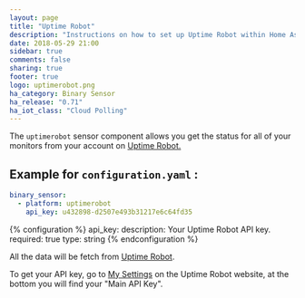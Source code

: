 ```yaml
---
layout: page
title: "Uptime Robot"
description: "Instructions on how to set up Uptime Robot within Home Assistant."
date: 2018-05-29 21:00
sidebar: true
comments: false
sharing: true
footer: true
logo: uptimerobot.png
ha_category: Binary Sensor
ha_release: "0.71"
ha_iot_class: "Cloud Polling"
---
```


The `uptimerobot` sensor component allows you get the status for all of your monitors from your account on [Uptime Robot.]( https://uptimerobot.com)

## Example for `configuration.yaml` :

```yaml
binary_sensor:
  - platform: uptimerobot
    api_key: u432898-d2507e493b31217e6c64fd35
```

{% configuration %}
api_key:
  description: Your Uptime Robot API key.
  required: true
  type: string
{% endconfiguration %}

All the data will be fetch from [Uptime Robot](https://uptimerobot.com).

To get your API key, go to [My Settings](https://uptimerobot.com/dashboard#mySettings) on the Uptime Robot website, at the bottom you will find your "Main API Key".
